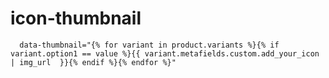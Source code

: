 # icon-thumbnail


      data-thumbnail="{% for variant in product.variants %}{% if variant.option1 == value %}{{ variant.metafields.custom.add_your_icon | img_url  }}{% endif %}{% endfor %}"
